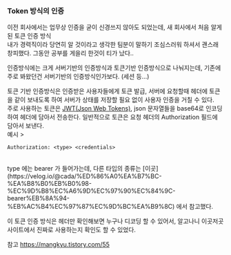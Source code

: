 ### Token 방식의 인증

이전 회사에서는 업무상 인증을 굳이 신경쓰지 않아도 되었는데, 새 회사에서 처음 알게된 토큰 인증 방식<br>
내가 경력직이라 당연히 알 것이라고 생각한 팀분이 말하기 조심스러워 하셔서 괜스래 창피했다. 그동안 공부를 게을리 한것이 티가 났다.. <br>

인증방식에는 크게 서버기반의 인증방식과 토큰기반 인증방식으로 나눠지는데, 기존에 주로 봐왔던건 서버기반의 인증방식인가보다. (세션 등...)<br>

토큰 기반 인증방식은 인증받은 사용자들에게 토큰 발급, 서버에 요청할때 헤더에 토큰을 같이 보내도록 하여 서버가 상태를 저장할 필요 없이 사용자 인증을 거칠 수 있다. <br>
주로 사용하는 토큰은 [JWT(Json Web Tokens)](https://jwt.io/), json 문자열들을 base64로 인코딩하여 헤더에 담아서 전송한다.
일반적으로 토큰은 요청 헤더의 Authorization 필드에 담아서 보낸다.<br>
예시 > 
``` 
Authorization: <type> <credentials> 
```
<br>
type 에는 bearer 가 들어가는데, 다른 타입의 종류는 [이곳](https://velog.io/@cada/%ED%86%A0%EA%B7%BC-%EA%B8%B0%EB%B0%98-%EC%9D%B8%EC%A6%9D%EC%97%90%EC%84%9C-bearer%EB%8A%94-%EB%AC%B4%EC%97%87%EC%9D%BC%EA%B9%8C) 에서 참고했다.

이 토큰 인증 방식은 헤더만 확인해보면 누구나 디코딩 할 수 있어서, 알고나니 이곳저곳 사이트에서 진짜로 사용하는지 확인도 할 수 있었다.

참고 https://mangkyu.tistory.com/55
